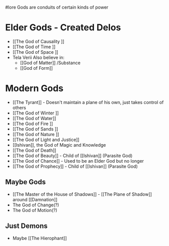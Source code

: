 #lore
Gods are conduits of certain kinds of power

# Elder Gods - Created Delos
- [[The God of Causality ]]
- [[The God of Time ]]
- [[The God of Space ]]
- Tela Verii Also believe in:
	- [[God of Matter]] /Substance
	- [[God of Form]]
# Modern Gods
- [[The Tyrant]] - Doesn't maintain a plane of his own, just takes control of others
- [[The God of Winter ]]
- [[The God of Water]] 
- [[The God of Fire ]]
- [[The God of Sands ]]
- [[The God of Nature ]]
- [[The God of Light and Justice]]
- [[Ishivan]], the God of Magic and Knowledge 
- [[The God of Death]]
- [[The God of Beauty]] - Child of [[Ishivan]]  (Parasite God)
- [[The God of Chance]] - Used to be an Elder God but no longer
- [[The God of Prophecy]] - Child of [[Ishivan]]  (Parasite God)

## Maybe Gods 
- [[The Master of the House of Shadows]] - [[The Plane of Shadow]] around [[Damnation]] 
- The God of Change(?)
- The God of Motion(?)

## Just Demons
- Maybe [[The Hierophant]]
